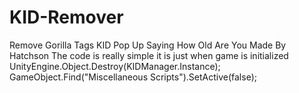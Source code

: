 # KID-Remover
Remove Gorilla Tags KID Pop Up Saying How Old Are You 
Made By Hatchson
The code is really simple it is just when game is initialized 
UnityEngine.Object.Destroy(KIDManager.Instance);
GameObject.Find("Miscellaneous Scripts").SetActive(false);
